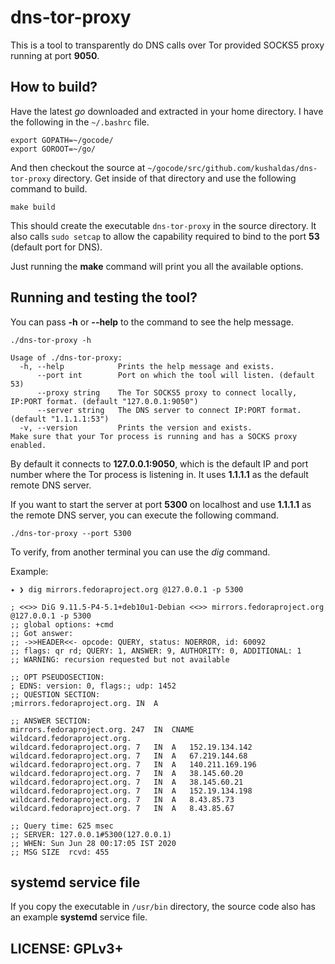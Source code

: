# dns-tor-proxy

This is a tool to transparently do DNS calls over Tor provided SOCKS5 proxy
running at port **9050**.


## How to build?

Have the latest *go* downloaded and extracted in your home directory. I have
the following in the `~/.bashrc` file.

```
export GOPATH=~/gocode/
export GOROOT=~/go/
```

And then checkout the source at
`~/gocode/src/github.com/kushaldas/dns-tor-proxy` directory. Get inside of that
directory and use the following command to build.

```
make build
```

This should create the executable `dns-tor-proxy` in the source directory. It
also calls `sudo setcap` to allow the capability required to bind to the port
**53** (default port for DNS).

Just running the **make** command will print you all the available options.


## Running and testing the tool?

You can pass **-h** or **--help** to the command to see the help message.

```
./dns-tor-proxy -h

Usage of ./dns-tor-proxy:
  -h, --help            Prints the help message and exists.
      --port int        Port on which the tool will listen. (default 53)
      --proxy string    The Tor SOCKS5 proxy to connect locally,  IP:PORT format. (default "127.0.0.1:9050")
      --server string   The DNS server to connect IP:PORT format. (default "1.1.1.1:53")
  -v, --version         Prints the version and exists.
Make sure that your Tor process is running and has a SOCKS proxy enabled.
```

By default it connects to **127.0.0.1:9050**, which is the default IP and port
number where the Tor process is listening in. It uses **1.1.1.1** as the
default remote DNS server.

If you want to start the server at port **5300** on localhost and use
**1.1.1.1** as the remote DNS server, you can execute the following command.

```
./dns-tor-proxy --port 5300
```

To verify, from another terminal you can use the *dig* command.

Example:

```
✦ ❯ dig mirrors.fedoraproject.org @127.0.0.1 -p 5300

; <<>> DiG 9.11.5-P4-5.1+deb10u1-Debian <<>> mirrors.fedoraproject.org @127.0.0.1 -p 5300
;; global options: +cmd
;; Got answer:
;; ->>HEADER<<- opcode: QUERY, status: NOERROR, id: 60092
;; flags: qr rd; QUERY: 1, ANSWER: 9, AUTHORITY: 0, ADDITIONAL: 1
;; WARNING: recursion requested but not available

;; OPT PSEUDOSECTION:
; EDNS: version: 0, flags:; udp: 1452
;; QUESTION SECTION:
;mirrors.fedoraproject.org.	IN	A

;; ANSWER SECTION:
mirrors.fedoraproject.org. 247	IN	CNAME	wildcard.fedoraproject.org.
wildcard.fedoraproject.org. 7	IN	A	152.19.134.142
wildcard.fedoraproject.org. 7	IN	A	67.219.144.68
wildcard.fedoraproject.org. 7	IN	A	140.211.169.196
wildcard.fedoraproject.org. 7	IN	A	38.145.60.20
wildcard.fedoraproject.org. 7	IN	A	38.145.60.21
wildcard.fedoraproject.org. 7	IN	A	152.19.134.198
wildcard.fedoraproject.org. 7	IN	A	8.43.85.73
wildcard.fedoraproject.org. 7	IN	A	8.43.85.67

;; Query time: 625 msec
;; SERVER: 127.0.0.1#5300(127.0.0.1)
;; WHEN: Sun Jun 28 00:17:05 IST 2020
;; MSG SIZE  rcvd: 455
```

## systemd service file

If you copy the executable in `/usr/bin` directory, the source code also has an
example **systemd** service file.


## LICENSE:   GPLv3+
